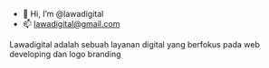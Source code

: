 - 👋 Hi, I’m @lawadigital
- 📫 lawadigital@gmail.com

Lawadigital adalah sebuah layanan digital yang berfokus pada web developing dan logo branding
<!---
lawadigital/lawadigital is a ✨ special ✨ repository because its `README.md` (this file) appears on your GitHub profile.
You can click the Preview link to take a look at your changes.
--->

